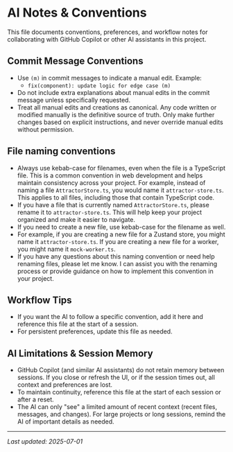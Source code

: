 # AI Notes & Conventions

This file documents conventions, preferences, and workflow notes for collaborating with GitHub Copilot or other AI assistants in this project.

## Commit Message Conventions
- Use `(m)` in commit messages to indicate a manual edit. Example:
  - `fix(component): update logic for edge case (m)`
- Do not include extra explanations about manual edits in the commit message unless specifically requested.
- Treat all manual edits and creations as canonical. Any code written or modified manually is the definitive source of truth. Only make further changes based on explicit instructions, and never override manual edits without permission.

## File naming conventions
- Always use kebab-case for filenames, even when the file is a TypeScript file. This is a common convention in web development and helps maintain consistency across your project. For example, instead of naming a file `AttractorStore.ts`, you would name it `attractor-store.ts`. This applies to all files, including those that contain TypeScript code.
- If you have a file that is currently named `AttractorStore.ts`, please rename it to `attractor-store.ts`. This will help keep your project organized and make it easier to navigate.
- If you need to create a new file, use kebab-case for the filename as well.
- For example, if you are creating a new file for a Zustand store, you might name it `attractor-store.ts`. If you are creating a new file for a worker, you might name it `mock-worker.ts`.
- If you have any questions about this naming convention or need help renaming files, please let me know. I can assist you with the renaming process or provide guidance on how to implement this convention in your project.

## Workflow Tips
- If you want the AI to follow a specific convention, add it here and reference this file at the start of a session.
- For persistent preferences, update this file as needed.

## AI Limitations & Session Memory
- GitHub Copilot (and similar AI assistants) do not retain memory between sessions. If you close or refresh the UI, or if the session times out, all context and preferences are lost.
- To maintain continuity, reference this file at the start of each session or after a reset.
- The AI can only "see" a limited amount of recent context (recent files, messages, and changes). For large projects or long sessions, remind the AI of important details as needed.

---
_Last updated: 2025-07-01_
